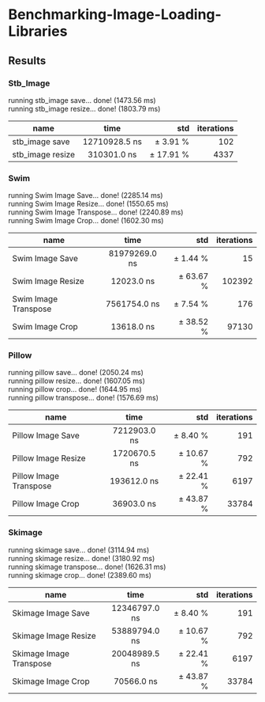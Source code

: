 # Benchmarking-Image-Loading-Libraries

## Results

### Stb_Image
running stb_image save... done! (1473.56 ms)  
running stb_image resize... done! (1803.79 ms)
        
| name                | time           | std         | iterations  
| --------------------|:--------------:|------------:|-------------:
| stb_image save      | 12710928.5 ns  | ±   3.91 %  | 102        
| stb_image resize    | 310301.0 ns    | ±  17.91 %  | 4337         

### Swim 
running Swim Image Save... done! (2285.14 ms)   
running Swim Image Resize... done! (1550.65 ms)  
running Swim Image Transpose... done! (2240.89 ms)  
running Swim Image Crop... done! (1602.30 ms)

| name                | time           | std         | iterations  
| --------------------|:--------------:|------------:|-------------:
| Swim Image Save     | 81979269.0 ns  | ±   1.44 %  | 15        
| Swim Image Resize   | 12023.0 ns     | ±  63.67 %  | 102392         
| Swim Image Transpose| 7561754.0 ns   | ±   7.54 %  | 176        
| Swim Image Crop     | 13618.0 ns     | ±  38.52 %  | 97130        

### Pillow

running pillow save... done! (2050.24 ms)  
running pillow resize... done! (1607.05 ms)  
running pillow crop... done! (1644.95 ms)  
running pillow transpose... done! (1576.69 ms)

| name                  | time           | std         | iterations  
| ----------------------|:--------------:|------------:|-------------:
| Pillow Image Save     | 7212903.0 ns   | ±   8.40 %  | 191         
| Pillow Image Resize   | 1720670.5 ns   | ±  10.67 %  | 792      
| Pillow Image Transpose| 193612.0 ns    | ±  22.41 %  | 6197         
| Pillow Image Crop     | 36903.0 ns     | ±  43.87 %  | 33784        

### Skimage

running skimage save... done! (3114.94 ms)  
running skimage resize... done! (3180.92 ms)  
running skimage transpose... done! (1626.31 ms)  
running skimage crop... done! (2389.60 ms)

| name                   | time           | std         | iterations  
| -----------------------|:--------------:|------------:|-------------:
| Skimage Image Save     | 12346797.0 ns  | ±   8.40 %  | 191         
| Skimage Image Resize   | 53889794.0 ns  | ±  10.67 %  | 792      
| Skimage Image Transpose| 20048989.5 ns  | ±  22.41 %  | 6197         
| Skimage Image Crop     | 70566.0 ns     | ±  43.87 %  | 33784        

